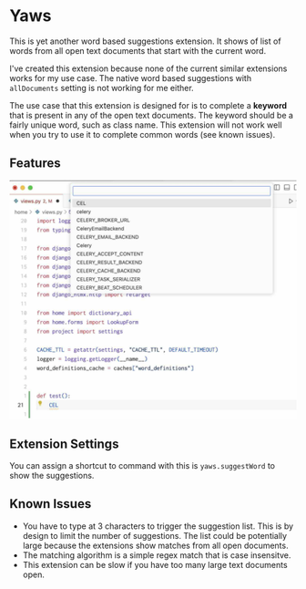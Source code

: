 # Yaws

This is yet another word based suggestions extension. It shows of list of words from all open text documents that start with the current word.

I've created this extension because none of the current similar extensions works for my use case. The native word based suggestions with `allDocuments` setting is not working for me either.

The use case that this extension is designed for is to complete a **keyword** that is present in any of the open text documents. The keyword should be a fairly unique word, such as class name. This extension will not work well when you try to use it to complete common words (see known issues).

## Features

![Screenshot](images/yaws_screenshot.jpg)

## Extension Settings

You can assign a shortcut to command with this is `yaws.suggestWord` to show the suggestions.

## Known Issues

- You have to type at 3 characters to trigger the suggestion list. This is by design to limit the number of suggestions. The list could be potentially large because the extensions show matches from all open documents.
- The matching algorithm is a simple regex match that is case insensitve.
- This extension can be slow if you have too many large text documents open.
